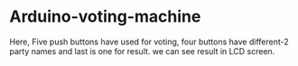# Arduino-voting-machine
Here, Five push buttons have used for voting, four buttons have different-2 party names and last is one for result. we can see result in LCD screen.
